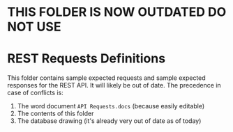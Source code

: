 # THIS FOLDER IS NOW OUTDATED DO NOT USE

# REST Requests Definitions

This folder contains sample expected requests and sample expected responses for the REST API. It will likely be out of date. The precedence in case of conflicts is:
1. The word document `API Requests.docs` (because easily editable)
2. The contents of this folder
3. The database drawing (it's already very out of date as of today)
